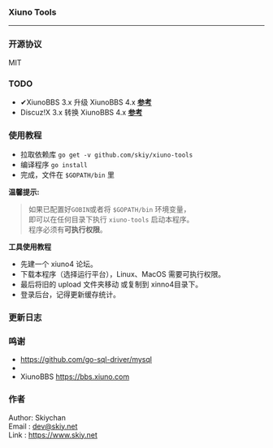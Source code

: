### Xiuno Tools
------

### 开源协议
MIT

### TODO
- ✔XiunoBBS 3.x 升级 XiunoBBS 4.x **[参考](https://gitee.com/xiuno/xiunobbs/blob/master/tool/xn3_to_xn4.php)**
- Discuz!X 3.x 转换 XiunoBBS 4.x **[参考](https://gitee.com/xiuno/xiunobbs/blob/master/tool/dx_to_xn4.php)**

### 使用教程
- 拉取依赖库 ```go get -v github.com/skiy/xiuno-tools```   
- 编译程序 ```go install```
- 完成，文件在 ```$GOPATH/bin``` 里

**温馨提示:**
> 如果已配置好``GOBIN``或者将 ``$GOPATH/bin`` 环境变量，   
即可以在任何目录下执行 ``xiuno-tools`` 启动本程序。   
程序必须有**可执行权限**。   

**工具使用教程**
- 先建一个 xiuno4 论坛。
- 下载本程序（选择运行平台），Linux、MacOS 需要可执行权限。
- 最后将旧的 upload 文件夹移动 或复制到 xinno4目录下。
- 登录后台，记得更新缓存统计。

### 更新日志

### 鸣谢
- https://github.com/go-sql-driver/mysql
- 
- XiunoBBS https://bbs.xiuno.com

### 作者
Author: Skiychan   
Email : dev@skiy.net   
Link  : https://www.skiy.net      